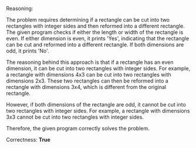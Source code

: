 Reasoning:

The problem requires determining if a rectangle can be cut into two rectangles with integer sides and then reformed into a different rectangle. The given program checks if either the length or width of the rectangle is even. If either dimension is even, it prints 'Yes', indicating that the rectangle can be cut and reformed into a different rectangle. If both dimensions are odd, it prints 'No'.

The reasoning behind this approach is that if a rectangle has an even dimension, it can be cut into two rectangles with integer sides. For example, a rectangle with dimensions 4x3 can be cut into two rectangles with dimensions 2x3. These two rectangles can then be reformed into a rectangle with dimensions 3x4, which is different from the original rectangle.

However, if both dimensions of the rectangle are odd, it cannot be cut into two rectangles with integer sides. For example, a rectangle with dimensions 3x3 cannot be cut into two rectangles with integer sides.

Therefore, the given program correctly solves the problem.

Correctness: **True**